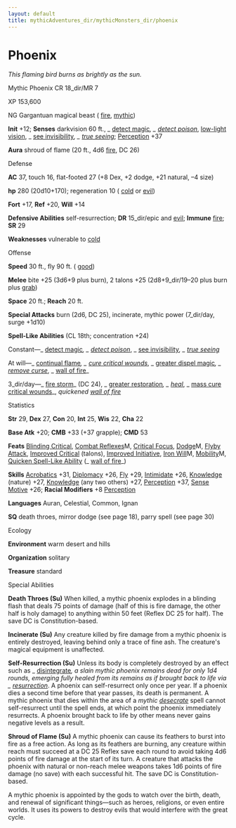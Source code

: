 ```yaml
---
layout: default
title: mythicAdventures_dir/mythicMonsters_dir/phoenix
---
```

# Phoenix

_This flaming bird burns as brightly as the sun._

Mythic Phoenix CR 18_dir/MR 7

XP 153,600

NG Gargantuan magical beast ( [fire](../monsters_dir/creatureTypes#_fire-subtype), [mythic](../mythicAdventures_dir/mythicMonsters#_mythic-subtype))

**Init** +12; **Senses** darkvision 60 ft., _ [detect magic](../spells_dir/detectMagic#_detect-magic)_, _ [detect poison](../spells_dir/detectPoison#_detect-poison)_, [low-light vision](../monsters_dir/universalMonsterRules#_low-light-vision), _ [see invisibility](../spells_dir/seeInvisibility#_see-invisibility)_, _ [true seeing](../spells_dir/trueSeeing#_true-seeing)_; [Perception](../skills_dir/perception#_perception) +37

**Aura** shroud of flame (20 ft., 4d6 [fire](../monsters_dir/creatureTypes#_fire-subtype), DC 26)

Defense

**AC** 37, touch 16, flat-footed 27 (+8 Dex, +2 dodge, +21 natural, –4 size)

**hp** 280 (20d10+170); regeneration 10 ( [cold](../monsters_dir/creatureTypes#_cold-subtype) or [evil](../monsters_dir/creatureTypes#_evil-subtype))

**Fort** +17, **Ref** +20, **Will** +14

**Defensive Abilities** self-resurrection; **DR** 15_dir/epic and [evil](../monsters_dir/creatureTypes#_evil-subtype); **Immune** [fire](../monsters_dir/creatureTypes#_fire-subtype); **SR** 29

**Weaknesses** vulnerable to [cold](../monsters_dir/creatureTypes#_cold-subtype)

Offense

**Speed** 30 ft., fly 90 ft. ( [good](../monsters_dir/creatureTypes#_good-subtype))

**Melee** bite +25 (3d6+9 plus burn), 2 talons +25 (2d8+9_dir/19–20 plus burn plus [grab](../monsters_dir/universalMonsterRules#_grab))

**Space** 20 ft.; **Reach** 20 ft.

**Special Attacks** burn (2d6, DC 25), incinerate, mythic power (7_dir/day, surge +1d10)

**Spell-Like Abilities** (CL 18th; concentration +24)

Constant—_ [detect magic](../spells_dir/detectMagic#_detect-magic)_, _ [detect poison](../spells_dir/detectPoison#_detect-poison)_, _ [see invisibility](../spells_dir/seeInvisibility#_see-invisibility)_, _ [true seeing](../spells_dir/trueSeeing#_true-seeing)_

At will—_ [continual flame](../spells_dir/continualFlame#_continual-flame)_, _ [cure critical wounds](../spells_dir/cureCriticalWounds#_cure-critical-wounds)_, _ [greater dispel magic](../spells_dir/dispelMagic#_dispel-magic-greater)_, _ [remove curse](../spells_dir/removeCurse#_remove-curse)_, _ [wall of fire](../spells_dir/wallOfFire#_wall-of-fire)_

3_dir/day—_ [fire storm](../spells_dir/fireStorm#_fire-storm)_ (DC 24), _ [greater restoration](../spells_dir/restoration#_restoration-greater)_, _ [heal](../spells_dir/heal#_heal)_, _ [mass cure critical wounds](../spells_dir/cureCriticalWounds#_cure-critical-wounds-mass)_, _quickened [wall of fire](../spells_dir/wallOfFire#_wall-of-fire)_

Statistics

**Str** 29, **Dex** 27, **Con** 20, **Int** 25, **Wis** 22, **Cha** 22

**Base Atk** +20; **CMB** +33 (+37 grapple); **CMD** 53

**Feats** [Blinding Critical](../feats#_blinding-critical), [Combat Reflexes](../mythicAdventures_dir/mythicFeats#_combat-reflexes-mythic)M, [Critical Focus](../feats#_critical-focus), [Dodge](../mythicAdventures_dir/mythicFeats#_dodge-mythic)M, [Flyby Attack](../monsters_dir/monsterFeats#_flyby-attack), [Improved Critical](../feats#_improved-critical) (talons), [Improved Initiative](../feats#_improved-initiative), [Iron Will](../mythicAdventures_dir/mythicFeats#_iron-will-mythic)M, [Mobility](../feats#_mobility)M, [Quicken Spell-Like Ability](../monsters_dir/monsterFeats#_quicken-spell-like-ability) (_ [wall of fire](../spells_dir/wallOfFire#_wall-of-fire)_)

**Skills** [Acrobatics](../skills_dir/acrobatics#_acrobatics) +31, [Diplomacy](../skills_dir/diplomacy#_diplomacy) +26, [Fly](../skills_dir/fly#_fly) +29, [Intimidate](../skills_dir/intimidate#_intimidate) +26, [Knowledge](../skills_dir/knowledge#_knowledge) (nature) +27, [Knowledge](../skills_dir/knowledge#_knowledge) (any two others) +27, [Perception](../skills_dir/perception#_perception) +37, [Sense Motive](../skills_dir/senseMotive#_sense-motive) +26; **Racial Modifiers** +8 [Perception](../skills_dir/perception#_perception)

**Languages** Auran, Celestial, Common, Ignan

**SQ** death throes, mirror dodge (see page 18), parry spell (see page 30)

Ecology

**Environment** warm desert and hills

**Organization** solitary

**Treasure** standard

Special Abilities

**Death Throes (Su)** When killed, a mythic phoenix explodes in a blinding flash that deals 75 points of damage (half of this is fire damage, the other half is holy damage) to anything within 50 feet (Reflex DC 25 for half). The save DC is Constitution-based.

**Incinerate (Su)** Any creature killed by fire damage from a mythic phoenix is entirely destroyed, leaving behind only a trace of fine ash. The creature's magical equipment is unaffected.

**Self-Resurrection (Su)** Unless its body is completely destroyed by an effect such as _ [disintegrate](../spells_dir/disintegrate#_disintegrate)_, a slain mythic phoenix remains dead for only 1d4 rounds, emerging fully healed from its remains as if brought back to life via _ [resurrection](../spells_dir/resurrection#_resurrection)_. A phoenix can self-resurrect only once per year. If a phoenix dies a second time before that year passes, its death is permanent. A mythic phoenix that dies within the area of a _mythic [desecrate](../spells_dir/desecrate#_desecrate)_ spell cannot self-resurrect until the spell ends, at which point the phoenix immediately resurrects. A phoenix brought back to life by other means never gains negative levels as a result.

**Shroud of Flame (Su)** A mythic phoenix can cause its feathers to burst into fire as a free action. As long as its feathers are burning, any creature within reach must succeed at a DC 25 Reflex save each round to avoid taking 4d6 points of fire damage at the start of its turn. A creature that attacks the phoenix with natural or non-reach melee weapons takes 1d6 points of fire damage (no save) with each successful hit. The save DC is Constitution-based.

A mythic phoenix is appointed by the gods to watch over the birth, death, and renewal of significant things—such as heroes, religions, or even entire worlds. It uses its powers to destroy evils that would interfere with the great cycle.

